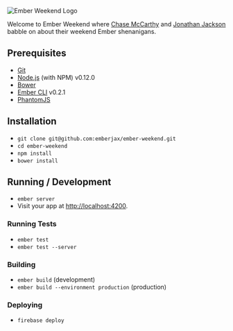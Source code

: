![Ember Weekend Logo](http://i.imgur.com/AmiWiI6.png)

Welcome to Ember Weekend where [Chase McCarthy](https://twitter.com/code0100fun) and [Jonathan Jackson](https://twitter.com/rondale_sc) babble on about their weekend Ember shenanigans.

## Prerequisites

* [Git](http://git-scm.com/)
* [Node.js](http://nodejs.org/) (with NPM) v0.12.0
* [Bower](http://bower.io/)
* [Ember CLI](http://www.ember-cli.com/) v0.2.1
* [PhantomJS](http://phantomjs.org/)

## Installation

* `git clone git@github.com:emberjax/ember-weekend.git`
* `cd ember-weekend`
* `npm install`
* `bower install`

## Running / Development

* `ember server`
* Visit your app at [http://localhost:4200](http://localhost:4200).

### Running Tests

* `ember test`
* `ember test --server`

### Building

* `ember build` (development)
* `ember build --environment production` (production)

### Deploying

* `firebase deploy`
